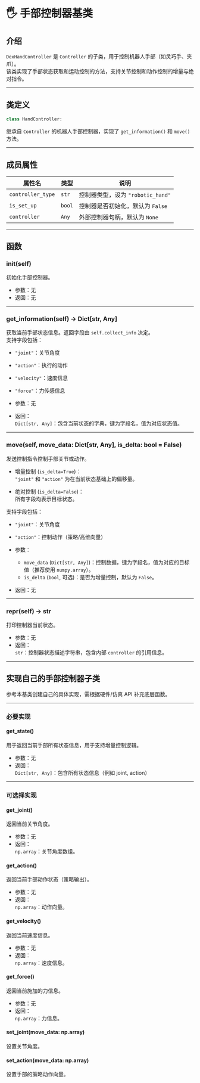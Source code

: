 # 🖐️ 手部控制器基类

## 介绍  
`DexHandController` 是 `Controller` 的子类，用于控制机器人手部（如灵巧手、夹爪）。  
该类实现了手部状态获取和运动控制的方法，支持关节控制和动作控制的增量与绝对指令。

---

## 类定义
```python
class HandController:
```

继承自 `Controller` 的机器人手部控制器，实现了 `get_information()` 和 `move()` 方法。

---

## 成员属性

| 属性名             | 类型    | 说明                             |
|--------------------|---------|----------------------------------|
| `controller_type`  | `str`   | 控制器类型，设为 `"robotic_hand"` |
| `is_set_up`        | `bool`  | 控制器是否初始化，默认为 `False` |
| `controller`       | `Any`   | 外部控制器句柄，默认为 `None`    |

---

## 函数

### **__init__(self)**
初始化手部控制器。

- 参数：无  
- 返回：无  

---

### **get_information(self) -> Dict[str, Any]**
获取当前手部状态信息。返回字段由 `self.collect_info` 决定。  
支持字段包括：

- `"joint"`：关节角度
- `"action"`：执行的动作
- `"velocity"`：速度信息
- `"force"`：力传感信息

- 参数：无  
- 返回：  
  `Dict[str, Any]`：包含当前状态的字典，键为字段名，值为对应状态值。

---

### **move(self, move_data: Dict[str, Any], is_delta: bool = False)**
发送控制指令控制手部关节或动作。

- 增量控制 (`is_delta=True`)：  
  `"joint"` 和 `"action"` 为在当前状态基础上的偏移量。

- 绝对控制 (`is_delta=False`)：  
  所有字段均表示目标状态。

支持字段包括：

- `"joint"`：关节角度
- `"action"`：控制动作（策略/高维向量）

- 参数：
  - `move_data` (`Dict[str, Any]`)：控制数据，键为字段名，值为对应的目标值（推荐使用 `numpy.array`）。
  - `is_delta` (`bool`, 可选)：是否为增量控制，默认为 `False`。

- 返回：无

---

### **__repr__(self) -> str**
打印控制器当前状态。

- 参数：无  
- 返回：  
  `str`：控制器状态描述字符串，包含内部 `controller` 的引用信息。

---

## 实现自己的手部控制器子类

参考本基类创建自己的具体实现，需根据硬件/仿真 API 补充底层函数。

---

### 必要实现

#### **get_state()**
用于返回当前手部所有状态信息，用于支持增量控制逻辑。

- 参数：无  
- 返回：  
  `Dict[str, Any]`：包含所有状态信息（例如 joint, action）

---

### 可选择实现

#### **get_joint()**
返回当前关节角度。

- 参数：无  
- 返回：  
  `np.array`：关节角度数组。

#### **get_action()**
返回当前手部动作状态（策略输出）。

- 参数：无  
- 返回：  
  `np.array`：动作向量。

#### **get_velocity()**
返回当前速度信息。

- 参数：无  
- 返回：  
  `np.array`：速度信息。

#### **get_force()**
返回当前施加的力信息。

- 参数：无  
- 返回：  
  `np.array`：力信息。

#### **set_joint(move_data: np.array)**
设置关节角度。

#### **set_action(move_data: np.array)**
设置手部的策略动作向量。

